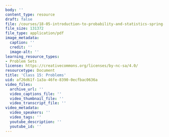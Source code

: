 ```yaml
---
body: ''
content_type: resource
draft: false
file: /courses/18-05-introduction-to-probability-and-statistics-spring-2022/mit18_05_s22_class15_pset.pdf
file_size: 131372
file_type: application/pdf
image_metadata:
  caption: ''
  credit: ''
  image-alt: ''
learning_resource_types:
- Problem Sets
license: https://creativecommons.org/licenses/by-nc-sa/4.0/
resourcetype: Document
title: 'Class 15: Problems'
uid: af26d61f-1a3a-46fe-8390-0ecfbac0636a
video_files:
  archive_url: ''
  video_captions_file: ''
  video_thumbnail_file: ''
  video_transcript_file: ''
video_metadata:
  video_speakers: ''
  video_tags: ''
  youtube_description: ''
  youtube_id: ''
---
```


